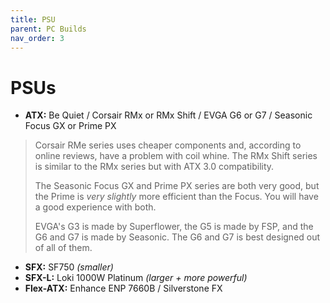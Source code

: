```yaml
---
title: PSU
parent: PC Builds
nav_order: 3
---
```

# PSUs

- **ATX:** Be Quiet / Corsair RMx or RMx Shift / EVGA G6 or G7 / Seasonic Focus GX or Prime PX

> Corsair RMe series uses cheaper components and, according to online reviews, have a problem with coil whine. The RMx Shift series is similar to the RMx series but with ATX 3.0 compatibility.
> 
> The Seasonic Focus GX and Prime PX series are both very good, but the Prime is *very slightly* more efficient than the Focus. You will have a good experience with both.
> 
> EVGA's G3 is made by Superflower, the G5 is made by FSP, and the G6 and G7 is made by Seasonic. The G6 and G7 is best designed out of all of them. 

- **SFX:** SF750 *(smaller)*
- **SFX-L:** Loki 1000W Platinum *(larger + more powerful)*
- **Flex-ATX:** Enhance ENP 7660B / Silverstone FX
